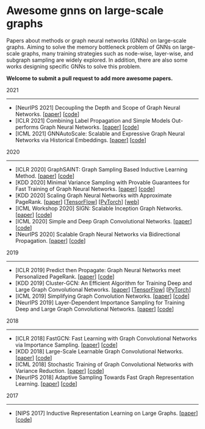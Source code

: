 

# Awesome gnns on large-scale graphs 

Papers about methods or graph neural networks (GNNs) on large-scale graphs. Aiming to solve the memory bottleneck problem of GNNs on large-scale graphs, many training strategies such as node-wise, layer-wise, and subgraph sampling are widely explored. In addition, there are also some works designing specific GNNs to solve this problem. 

**Welcome to submit a pull request to add more awesome papers.**

2021

----
* [NeurIPS 2021] Decoupling the Depth and Scope of Graph Neural Networks. [[paper](https://openreview.net/forum?id=_IY3_4psXuf)] [[code](https://github.com/facebookresearch/shaDow_GNN)]
* [ICLR 2021] Combining Label Propagation and Simple Models Out-performs Graph Neural Networks. [[paper](https://arxiv.org/abs/2010.13993)] [[code](https://github.com/CUAI/CorrectAndSmooth)]
* [ICML 2021] GNNAutoScale: Scalable and Expressive Graph Neural Networks via Historical Embeddings. [[paper]](https://arxiv.org/abs/2106.05609)  [[code](https://github.com/rusty1s/pyg_autoscale)]


2020

----

* [ICLR 2020] GraphSAINT: Graph Sampling Based Inductive Learning Method. [[paper](https://arxiv.org/abs/1907.04931)] [[code](https://github.com/GraphSAINT/GraphSAINT)] 
* [KDD 2020] Minimal Variance Sampling with Provable Guarantees for Fast Training of Graph Neural Networks. [[paper](https://arxiv.org/abs/2006.13866)] [[code](https://github.com/CongWeilin/mvs_gcn)]
* [KDD 2020] Scaling Graph Neural Networks with Approximate PageRank. [[paper](https://arxiv.org/abs/2007.01570)] [[TensorFlow](https://github.com/TUM-DAML/pprgo_tensorflow)]  [[PyTorch](https://github.com/TUM-DAML/pprgo_pytorch)] [[web](https://www.in.tum.de/daml/pprgo/)]
* [ICML Workshop 2020] SIGN: Scalable Inception Graph Networks. [[paper](https://arxiv.org/abs/2004.11198)] [[code](https://github.com/twitter-research/sign)] 
* [ICML 2020] Simple and Deep Graph Convolutional Networks. [[paper](https://arxiv.org/abs/2007.02133)] [[code](https://github.com/chennnM/GCNII)] 
* [NeurIPS 2020] Scalable Graph Neural Networks via Bidirectional Propagation. [[paper](https://arxiv.org/abs/2010.15421)] [[code](https://github.com/chennnM/GBP)] 

2019

---

* [ICLR 2019] Predict then Propagate: Graph Neural Networks meet Personalized PageRank. [[paper](https://arxiv.org/abs/1810.05997)] [[code](https://github.com/benedekrozemberczki/APPNP)]
* [KDD 2019] Cluster-GCN: An Efficient Algorithm for Training Deep and Large Graph Convolutional Networks. [[paper](https://arxiv.org/abs/1905.07953)] [[TensorFlow](https://github.com/google-research/google-research/tree/34444253e9f57cd03364bc4e50057a5abe9bcf17/cluster_gcn)] [[PyTorch](https://github.com/benedekrozemberczki/ClusterGCN)]  
* [ICML 2019] Simplifying Graph Convolution Networks. [[paper](https://arxiv.org/abs/1902.07153)] [[code](https://github.com/Tiiiger/SGC)] 
* [NeurIPS 2019] Layer-Dependent Importance Sampling for Training Deep and Large Graph Convolutional Networks. [[paper](https://arxiv.org/abs/1911.07323)] [[code](https://github.com/acbull/LADIES)] 


2018

----

* [ICLR 2018] FastGCN: Fast Learning with Graph Convolutional Networks via Importance Sampling. [[paper](https://arxiv.org/abs/1801.10247)] [[code](https://github.com/matenure/FastGCN)] 
* [KDD 2018] Large-Scale Learnable Graph Convolutional Networks. [[paper](https://arxiv.org/abs/1808.03965)] [[code](https://github.com/divelab/lgcn)] 
* [ICML 2018] Stochastic Training of Graph Convolutional Networks with Variance Reduction. [[paper](https://arxiv.org/abs/1710.10568)] [[code](https://github.com/thu-ml/stochastic_gcn)] 
* [NeurIPS 2018] Adaptive Sampling Towards Fast Graph Representation Learning. [[paper](https://arxiv.org/abs/1809.05343)] [[code](https://github.com/huangwb/AS-GCN)] 

2017

---

* [NIPS 2017] Inductive Representation Learning on Large Graphs. [[paper](https://arxiv.org/abs/1706.02216)] [[code](https://github.com/williamleif/GraphSAGE)] 

